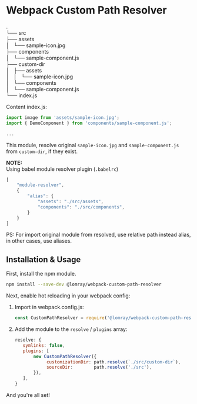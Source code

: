# Webpack Custom Path Resolver

.  
└── src  
    ├── assets  
    │   └── sample-icon.jpg  
    ├── components  
    │   └── sample-component.js  
    ├── custom-dir  
    │   ├── assets  
    │   │   └── sample-icon.jpg  
    │   └── components  
    │       └── sample-component.js  
    └── index.js  

Content index.js:
```js
import image from 'assets/sample-icon.jpg';
import { DemoComponent } from 'components/sample-component.js';

...
```

This module, resolve original ``sample-icon.jpg`` and ``sample-component.js`` from `custom-dir`, if they exist.

**NOTE:**  
Using babel module resolver plugin (`.babelrc`)
```js
[
    "module-resolver",
    {
        "alias": {
            "assets": "./src/assets",
            "components": "./src/components",
        }
    }
]
```

PS: For import original module from resolved, use relative path instead alias, in other cases, use aliases.

## Installation & Usage

First, install the npm module.

```sh
npm install --save-dev @lomray/webpack-custom-path-resolver
```

Next, enable hot reloading in your webpack config:  
1. Import in webpack.config.js:
    ```js
    const CustomPathResolver = require('@lomray/webpack-custom-path-resolver')
    ```
2. Add the module to the `resolve` / `plugins` array:
    ```js
    resolve: {
       symlinks: false,
       plugins: [
           new CustomPathResolver({
                customizationDir: path.resolve(`./src/custom-dir`),
                sourceDir:        path.resolve('./src'),
           }),
       ],
    }
    ```

And you're all set!
